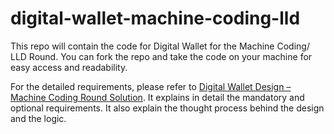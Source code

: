# digital-wallet-machine-coding-lld
This repo will contain the code for Digital Wallet for the Machine Coding/ LLD Round. You can fork the repo and take the code on your machine for easy access and readability.

For the detailed requirements, please refer to [Digital Wallet Design – Machine Coding Round Solution](https://techwithkp.com/digital-wallet-design-machine-coding-round-solution/). It explains in detail the mandatory and optional requirements. It also explain the thought process behind the design and the logic.
